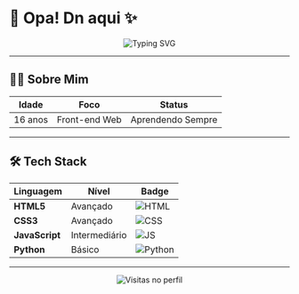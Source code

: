 # 🌌 Opa! Dn aqui ✨

<p align="center">
  <img src="https://readme-typing-svg.demolab.com?font=Fira+Code&size=24&pause=1000&color=00F7FF&center=true&vCenter=true&width=500&lines=Dark+Mode+Forever+🖤;Desenvolvedor+Front-end+Júnior;16+anos+de+código+e+café" alt="Typing SVG" />
</p>

---

## 🧑‍💻 Sobre Mim

<div align="center">

| **Idade**       | **Foco**              | **Status**          |
|-----------------|-----------------------|---------------------|
| 16 anos         | Front-end Web         | Aprendendo Sempre   |

</div>

---

## 🛠️ Tech Stack

<div align="center">

| Linguagem       | Nível                  | Badge               |
|----------------|------------------------|---------------------|
| **HTML5**      | Avançado              | ![HTML](https://img.shields.io/badge/HTML5-E34F26?style=flat&logo=html5&logoColor=white) |
| **CSS3**       | Avançado              | ![CSS](https://img.shields.io/badge/CSS3-1572B6?style=flat&logo=css3&logoColor=white) |
| **JavaScript** | Intermediário         | ![JS](https://img.shields.io/badge/JavaScript-F7DF1E?style=flat&logo=javascript&logoColor=black) |
| **Python**     | Básico                | ![Python](https://img.shields.io/badge/Python-3776AB?style=flat&logo=python&logoColor=white) |

</div>

---

<p align="center">
  <img src="https://komarev.com/ghpvc/?username=d4nieleugeni4&label=Profile+Views&color=00f7ff&style=flat" alt="Visitas no perfil" /> 
</p>
